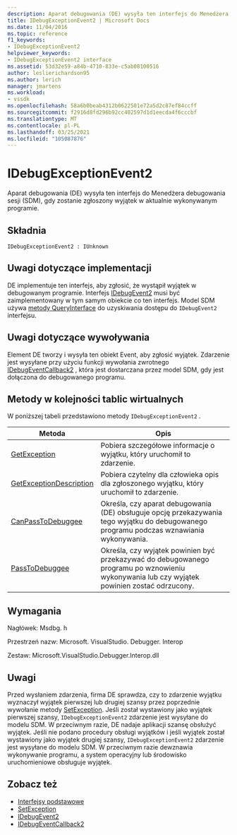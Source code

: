 ```yaml
---
description: Aparat debugowania (DE) wysyła ten interfejs do Menedżera debugowania sesji (SDM), gdy zostanie zgłoszony wyjątek w aktualnie wykonywanym programie.
title: IDebugExceptionEvent2 | Microsoft Docs
ms.date: 11/04/2016
ms.topic: reference
f1_keywords:
- IDebugExceptionEvent2
helpviewer_keywords:
- IDebugExceptionEvent2 interface
ms.assetid: 53d32e59-a84b-4710-833e-c5ab08100516
author: leslierichardson95
ms.author: lerich
manager: jmartens
ms.workload:
- vssdk
ms.openlocfilehash: 58a6b0beab4312b0622501e72a5d2c87ef84ccff
ms.sourcegitcommit: f2916d8fd296b92cc402597d1d1eecda4f6cccbf
ms.translationtype: MT
ms.contentlocale: pl-PL
ms.lasthandoff: 03/25/2021
ms.locfileid: "105087876"
---
```

# <a name="idebugexceptionevent2"></a>IDebugExceptionEvent2
Aparat debugowania (DE) wysyła ten interfejs do Menedżera debugowania sesji (SDM), gdy zostanie zgłoszony wyjątek w aktualnie wykonywanym programie.

## <a name="syntax"></a>Składnia

```
IDebugExceptionEvent2 : IUnknown
```

## <a name="notes-for-implementers"></a>Uwagi dotyczące implementacji
 DE implementuje ten interfejs, aby zgłosić, że wystąpił wyjątek w debugowanym programie. Interfejs [IDebugEvent2](../../../extensibility/debugger/reference/idebugevent2.md) musi być zaimplementowany w tym samym obiekcie co ten interfejs. Model SDM używa [metody QueryInterface](/cpp/atl/queryinterface) do uzyskiwania dostępu do `IDebugEvent2` interfejsu.

## <a name="notes-for-callers"></a>Uwagi dotyczące wywoływania
 Element DE tworzy i wysyła ten obiekt Event, aby zgłosić wyjątek. Zdarzenie jest wysyłane przy użyciu funkcji wywołania zwrotnego [IDebugEventCallback2](../../../extensibility/debugger/reference/idebugeventcallback2.md) , która jest dostarczana przez model SDM, gdy jest dołączona do debugowanego programu.

## <a name="methods-in-vtable-order"></a>Metody w kolejności tablic wirtualnych
 W poniższej tabeli przedstawiono metody `IDebugExceptionEvent2` .

|Metoda|Opis|
|------------|-----------------|
|[GetException](../../../extensibility/debugger/reference/idebugexceptionevent2-getexception.md)|Pobiera szczegółowe informacje o wyjątku, który uruchomił to zdarzenie.|
|[GetExceptionDescription](../../../extensibility/debugger/reference/idebugexceptionevent2-getexceptiondescription.md)|Pobiera czytelny dla człowieka opis dla zgłoszonego wyjątku, który uruchomił to zdarzenie.|
|[CanPassToDebuggee](../../../extensibility/debugger/reference/idebugexceptionevent2-canpasstodebuggee.md)|Określa, czy aparat debugowania (DE) obsługuje opcję przekazywania tego wyjątku do debugowanego programu podczas wznawiania wykonywania.|
|[PassToDebuggee](../../../extensibility/debugger/reference/idebugexceptionevent2-passtodebuggee.md)|Określa, czy wyjątek powinien być przekazywać do debugowanego programu po wznowieniu wykonywania lub czy wyjątek powinien zostać odrzucony.|

## <a name="requirements"></a>Wymagania
 Nagłówek: Msdbg. h

 Przestrzeń nazw: Microsoft. VisualStudio. Debugger. Interop

 Zestaw: Microsoft.VisualStudio.Debugger.Interop.dll

## <a name="remarks"></a>Uwagi
 Przed wysłaniem zdarzenia, firma DE sprawdza, czy to zdarzenie wyjątku wyznaczył wyjątek pierwszej lub drugiej szansy przez poprzednie wywołanie metody [SetException](../../../extensibility/debugger/reference/idebugengine2-setexception.md). Jeśli został wystawiony jako wyjątek pierwszej szansy, `IDebugExceptionEvent2` zdarzenie jest wysyłane do modelu SDM. W przeciwnym razie, DE nadaje aplikacji szansę obsłużyć wyjątek. Jeśli nie podano procedury obsługi wyjątków i jeśli wyjątek został wystawiony jako wyjątek drugiej szansy, `IDebugExceptionEvent2` zdarzenie jest wysyłane do modelu SDM. W przeciwnym razie dewznawia wykonywanie programu, a system operacyjny lub środowisko uruchomieniowe obsługuje wyjątek.

## <a name="see-also"></a>Zobacz też
- [Interfejsy podstawowe](../../../extensibility/debugger/reference/core-interfaces.md)
- [SetException](../../../extensibility/debugger/reference/idebugengine2-setexception.md)
- [IDebugEvent2](../../../extensibility/debugger/reference/idebugevent2.md)
- [IDebugEventCallback2](../../../extensibility/debugger/reference/idebugeventcallback2.md)
